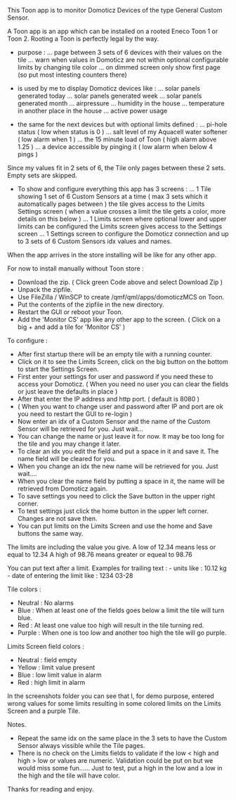 This Toon app is to monitor Domoticz Devices of the type General Custom Sensor.

A Toon app is an app which can be installed on a rooted Eneco Toon 1 or Toon 2.
Rooting a Toon is perfectly legal by the way.

 - purpose :
    ... page between 3 sets of 6 devices with their values on the tile
    ... warn when values in Domoticz are not within optional configurable limits by changing tile color
    ... on dimmed screen only show first page (so put most intesting counters there)

 - is used by me to display Domoticz devices like :
    ... solar panels generated today
    ... solar panels generated week
    ... solar panels generated month
    ... airpressure
    ... humidity in the house
    ... temperature in another place in the house
    ... active power usage
 - the same for the next devices but with optional limits defined :
    ... pi-hole status ( low when status is 0 )
    ... salt level of my Aquacell water softener ( low alarm when 1 )
    ... the 15 minute load of Toon ( high alarm above 1.25 )
    ... a device accessible by pinging it ( low alarm when below 4 pings )

Since my values fit in 2 sets of 6, the Tile only pages between these 2 sets. Empty sets are skipped.

 - To show and configure everything this app has 3 screens :
    ... 1 Tile showing 1 set of 6 Custom Sensors at a time ( max 3 sets which it automatically pages between ) 
         the tile gives access to the Limits Settings screen
         ( when a value crosses a limit the tile gets a color, more details on this below )
    ... 1 Limits screen where optional lower and upper limits can be configured
         the Limits screen gives access to the Settings screen
    ... 1 Settings screen to configure the Domoticz connection and up to 3 sets of 6 Custom Sensors idx values and names.

When the app arrives in the store installing will be like for any other app.

For now to install manually without Toon store : 

 - Download the zip. ( Click green Code above and select Download Zip )
 - Unpack the zipfile.
 - Use FileZilla / WinSCP to create /qmf/qml/apps/domoticzMCS on Toon.
 - Put the contents of the zipfile in the new directory.
 - Restart the GUI or reboot your Toon.
 - Add the 'Monitor CS' app like any other app to the screen.
    ( Click on a big + and add a tile for 'Monitor CS' )

To configure :

 - After first startup there will be an empty tile with a running counter.
 - Click on it to see the Limits Screen, click on the big button on the bottom to start the Settings Screen.
 - First enter your settings for user and password if you need these to access your Domoticz.
   ( When you need no user you can clear the fields or just leave the defaults in place )
 - After that enter the IP address and http port. ( default is 8080 )
 - ( When you want to change user and password after IP and port are ok you need to restart the GUI to re-login )
 - Now enter an idx of a Custom Sensor and the name of the Custom Sensor will be retrieved for you. Just wait...
 - You can change the name or just leave it for now. It may be too long for the tile and you may change it later.
 - To clear an idx you edit the field and put a space in it and save it. The name field will be cleared for you.
 - When you change an idx the new name will be retrieved for you. Just wait....
 - When you clear the name field by putting a space in it, the name will be retrieved from Domoticz again.
 - To save settings you need to click the Save button in the upper right corner.
 - To test settings just click the home button in the upper left corner. Changes are not save then.
 - You can put limits on the Limits Screen and use the home and Save buttons the same way.

The limits are including the value you give.
A low of 12.34 means less or equal to 12.34
A high of 98.76 means greater or equeal to 98.76

You can put text after a limit.
Examples for trailing text : 
    - units like                         : 10.12 kg
    - date of entering the limit like    : 1234 03-28
 
Tile colors :
 - Neutral  : No alarms
 - Blue     : When at least one of the fields goes below a limit the tile will turn blue.
 - Red      : At least one value too high will result in the tile turning red.
 - Purple   : When one is too low and another too high the tile will go purple.

Limits Screen field colors :
 - Neutral  : field empty
 - Yellow   : limit value present
 - Blue     : low limit value in alarm
 - Red      : high limit in alarm
 
In the screenshots folder you can see that I, for demo purpose, entered wrong values for some limits resulting in some colored limits on the Limits Screen and a purple Tile.

Notes.
 - Repeat the same idx on the same place in the 3 sets to have the Custom Sensor always vissible while the Tile pages.
 - There is no check on the Limits fields to validate if the low < high and high > low or values are numeric.
     Validation could be put on but we would miss some fun......
     Just to test, put a high in the low and a low in the high and the tile will have color.

Thanks for reading and enjoy.
